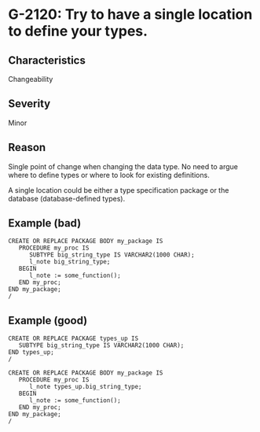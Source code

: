 # G-2120: Try to have a single location to define your types.

## Characteristics

Changeability

## Severity

Minor

## Reason

Single point of change when changing the data type. No need to argue where to define types or where to look for existing definitions.

A single location could be either a type specification package or the database (database-defined types).

## Example (bad)

```
CREATE OR REPLACE PACKAGE BODY my_package IS
   PROCEDURE my_proc IS
      SUBTYPE big_string_type IS VARCHAR2(1000 CHAR);
      l_note big_string_type;
   BEGIN
      l_note := some_function();
   END my_proc;
END my_package;
/
```

## Example (good)

```
CREATE OR REPLACE PACKAGE types_up IS
   SUBTYPE big_string_type IS VARCHAR2(1000 CHAR);
END types_up;
/

CREATE OR REPLACE PACKAGE BODY my_package IS
   PROCEDURE my_proc IS
      l_note types_up.big_string_type;
   BEGIN
      l_note := some_function();
   END my_proc;
END my_package;
/
```